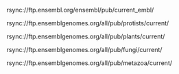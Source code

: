 rsync://ftp.ensembl.org/ensembl/pub/current_embl/

rsync://ftp.ensemblgenomes.org/all/pub/protists/current/

rsync://ftp.ensemblgenomes.org/all/pub/plants/current/

rsync://ftp.ensemblgenomes.org/all/pub/fungi/current/

rsync://ftp.ensemblgenomes.org/all/pub/metazoa/current/

